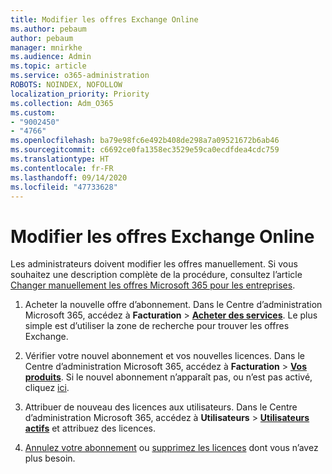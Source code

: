 ```yaml
---
title: Modifier les offres Exchange Online
ms.author: pebaum
author: pebaum
manager: mnirkhe
ms.audience: Admin
ms.topic: article
ms.service: o365-administration
ROBOTS: NOINDEX, NOFOLLOW
localization_priority: Priority
ms.collection: Adm_O365
ms.custom:
- "9002450"
- "4766"
ms.openlocfilehash: ba79e98fc6e492b408de298a7a09521672b6ab46
ms.sourcegitcommit: c6692ce0fa1358ec3529e59ca0ecdfdea4cdc759
ms.translationtype: HT
ms.contentlocale: fr-FR
ms.lasthandoff: 09/14/2020
ms.locfileid: "47733628"
---
```

# <a name="change-exchange-online-plans"></a>Modifier les offres Exchange Online

Les administrateurs doivent modifier les offres manuellement. Si vous souhaitez une description complète de la procédure, consultez l’article [Changer manuellement les offres Microsoft 365 pour les entreprises](https://docs.microsoft.com/microsoft-365/commerce/subscriptions/switch-plans-manually?view=o365-worldwide).

1. Acheter la nouvelle offre d’abonnement. Dans le Centre d’administration Microsoft 365, accédez à **Facturation** > **[Acheter des services](https://go.microsoft.com/fwlink/p/?linkid=868433)**. Le plus simple est d’utiliser la zone de recherche pour trouver les offres Exchange.

2. Vérifier votre nouvel abonnement et vos nouvelles licences. Dans le Centre d’administration Microsoft 365, accédez à **Facturation** > **[Vos produits](https://go.microsoft.com/fwlink/p/?linkid=842054)**. Si le nouvel abonnement n’apparaît pas, ou n’est pas activé, cliquez [ici](https://docs.microsoft.com/microsoft-365/commerce/subscriptions/upgrade-to-different-plan#the-upgrade-tab-is-empty).

3. Attribuer de nouveau des licences aux utilisateurs. Dans le Centre d’administration Microsoft 365, accédez à **Utilisateurs** > **[Utilisateurs actifs](https://go.microsoft.com/fwlink/p/?linkid=834822)** et attribuez des licences.

4. [Annulez votre abonnement](https://docs.microsoft.com/microsoft-365/commerce/subscriptions/cancel-your-subscription) ou [supprimez les licences](https://docs.microsoft.com/microsoft-365/commerce/licenses/buy-licenses) dont vous n’avez plus besoin.
